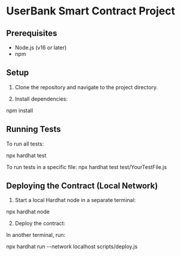 # UserBank Smart Contract Project

## Prerequisites

- Node.js (v16 or later)
- npm

## Setup

1. Clone the repository and navigate to the project directory.

2. Install dependencies:

npm install

## Running Tests

To run all tests:

npx hardhat test

To run tests in a specific file:
npx hardhat test test/YourTestFile.js

## Deploying the Contract (Local Network)

1. Start a local Hardhat node in a separate terminal:

npx hardhat node


2. Deploy the contract:

In another terminal, run:

npx hardhat run --network localhost scripts/deploy.js